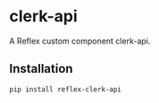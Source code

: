 # clerk-api

A Reflex custom component clerk-api.

## Installation

```bash
pip install reflex-clerk-api
```